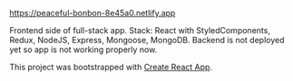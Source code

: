https://peaceful-bonbon-8e45a0.netlify.app

Frontend side of full-stack app.
Stack: React with StyledComponents, Redux, NodeJS, Express, Mongoose, MongoDB.
Backend is not deployed yet so app is not working properly now.

This project was bootstrapped with [Create React App](https://github.com/facebook/create-react-app).


